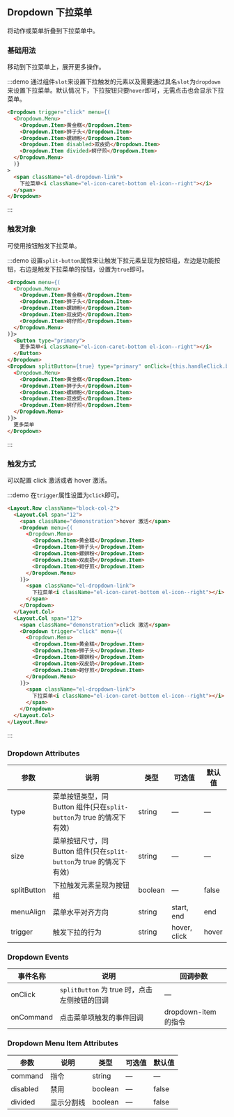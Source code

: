 ## Dropdown 下拉菜单

将动作或菜单折叠到下拉菜单中。

### 基础用法

移动到下拉菜单上，展开更多操作。

:::demo 通过组件`slot`来设置下拉触发的元素以及需要通过具名`slot`为`dropdown` 来设置下拉菜单。默认情况下，下拉按钮只要`hover`即可，无需点击也会显示下拉菜单。

```html
<Dropdown trigger="click" menu={(
  <Dropdown.Menu>
    <Dropdown.Item>黄金糕</Dropdown.Item>
    <Dropdown.Item>狮子头</Dropdown.Item>
    <Dropdown.Item>螺蛳粉</Dropdown.Item>
    <Dropdown.Item disabled>双皮奶</Dropdown.Item>
    <Dropdown.Item divided>蚵仔煎</Dropdown.Item>
  </Dropdown.Menu>
  )}
>
  <span className="el-dropdown-link">
    下拉菜单<i className="el-icon-caret-bottom el-icon--right"></i>
  </span>
</Dropdown>
```
:::

### 触发对象

可使用按钮触发下拉菜单。

:::demo 设置`split-button`属性来让触发下拉元素呈现为按钮组，左边是功能按钮，右边是触发下拉菜单的按钮，设置为`true`即可。

```html
<Dropdown menu={(
  <Dropdown.Menu>
    <Dropdown.Item>黄金糕</Dropdown.Item>
    <Dropdown.Item>狮子头</Dropdown.Item>
    <Dropdown.Item>螺蛳粉</Dropdown.Item>
    <Dropdown.Item>双皮奶</Dropdown.Item>
    <Dropdown.Item>蚵仔煎</Dropdown.Item>
  </Dropdown.Menu>
)}>
  <Button type="primary">
    更多菜单<i className="el-icon-caret-bottom el-icon--right"></i>
  </Button>
</Dropdown>
<Dropdown splitButton={true} type="primary" onClick={this.handleClick.bind(this)} menu={(
  <Dropdown.Menu>
    <Dropdown.Item>黄金糕</Dropdown.Item>
    <Dropdown.Item>狮子头</Dropdown.Item>
    <Dropdown.Item>螺蛳粉</Dropdown.Item>
    <Dropdown.Item>双皮奶</Dropdown.Item>
    <Dropdown.Item>蚵仔煎</Dropdown.Item>
  </Dropdown.Menu>
)}>
  更多菜单
</Dropdown>

```
:::

### 触发方式

可以配置 click 激活或者 hover 激活。

:::demo 在`trigger`属性设置为`click`即可。
```html
<Layout.Row className="block-col-2">
  <Layout.Col span="12">
    <span className="demonstration">hover 激活</span>
    <Dropdown menu={(
      <Dropdown.Menu>
        <Dropdown.Item>黄金糕</Dropdown.Item>
        <Dropdown.Item>狮子头</Dropdown.Item>
        <Dropdown.Item>螺蛳粉</Dropdown.Item>
        <Dropdown.Item>双皮奶</Dropdown.Item>
        <Dropdown.Item>蚵仔煎</Dropdown.Item>
      </Dropdown.Menu>
    )}>
      <span className="el-dropdown-link">
        下拉菜单<i className="el-icon-caret-bottom el-icon--right"></i>
      </span>
    </Dropdown>
  </Layout.Col>
  <Layout.Col span="12">
    <span className="demonstration">click 激活</span>
    <Dropdown trigger="click" menu={(
      <Dropdown.Menu>
        <Dropdown.Item>黄金糕</Dropdown.Item>
        <Dropdown.Item>狮子头</Dropdown.Item>
        <Dropdown.Item>螺蛳粉</Dropdown.Item>
        <Dropdown.Item>双皮奶</Dropdown.Item>
        <Dropdown.Item>蚵仔煎</Dropdown.Item>
      </Dropdown.Menu>
    )}>
      <span className="el-dropdown-link">
        下拉菜单<i className="el-icon-caret-bottom el-icon--right"></i>
      </span>
    </Dropdown>
  </Layout.Col>
</Layout.Row>
```
:::

### Dropdown Attributes
| 参数          | 说明            | 类型            | 可选值                 | 默认值   |
|-------------  |---------------- |---------------- |---------------------- |-------- |
| type          | 菜单按钮类型，同 Button 组件(只在`split-button`为 true 的情况下有效)   | string  |          —             |    —     |
| size          | 菜单按钮尺寸，同 Button 组件(只在`split-button`为 true 的情况下有效)     | string          | — | — |
| splitButton  | 下拉触发元素呈现为按钮组    | boolean  |    —  |  false |
| menuAlign    | 菜单水平对齐方向     | string          | start, end  | end |
| trigger       | 触发下拉的行为     | string          | hover, click  | hover |

### Dropdown Events
| 事件名称      | 说明    | 回调参数      |
|---------- |-------- |---------- |
| onClick  | `splitButton` 为 true 时，点击左侧按钮的回调 | — |
| onCommand  | 点击菜单项触发的事件回调 | dropdown-item 的指令 |

### Dropdown Menu Item Attributes
| 参数          | 说明            | 类型            | 可选值                 | 默认值   |
|-------------  |---------------- |---------------- |---------------------- |-------- |
| command       | 指令     | string          | — | — |
| disabled      | 禁用     | boolean          | — | false |
| divided       | 显示分割线     | boolean          | — | false |
